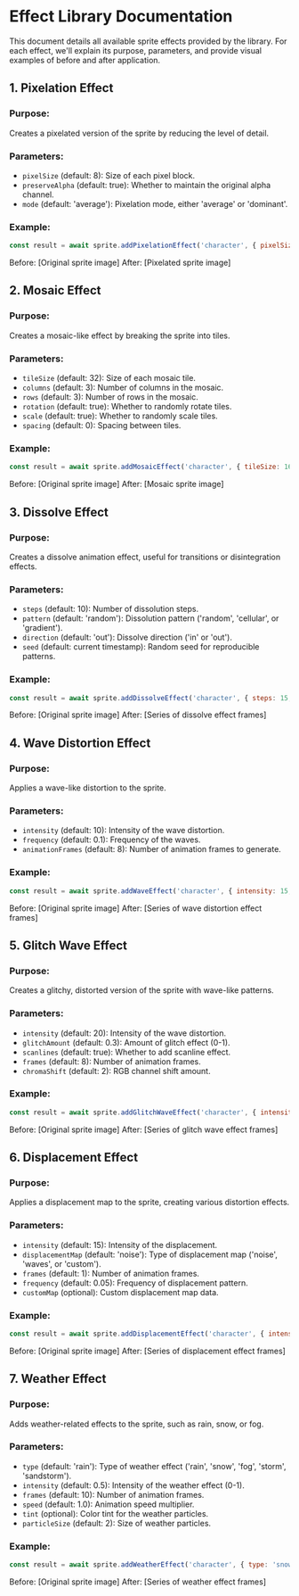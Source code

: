 # Effect Library Documentation

This document details all available sprite effects provided by the library. For each effect, we'll explain its purpose, parameters, and provide visual examples of before and after application.

## 1. Pixelation Effect

### Purpose:
Creates a pixelated version of the sprite by reducing the level of detail.

### Parameters:
- `pixelSize` (default: 8): Size of each pixel block.
- `preserveAlpha` (default: true): Whether to maintain the original alpha channel.
- `mode` (default: 'average'): Pixelation mode, either 'average' or 'dominant'.

### Example:
```javascript
const result = await sprite.addPixelationEffect('character', { pixelSize: 4, mode: 'dominant' });
```

Before: [Original sprite image]
After: [Pixelated sprite image]

## 2. Mosaic Effect

### Purpose:
Creates a mosaic-like effect by breaking the sprite into tiles.

### Parameters:
- `tileSize` (default: 32): Size of each mosaic tile.
- `columns` (default: 3): Number of columns in the mosaic.
- `rows` (default: 3): Number of rows in the mosaic.
- `rotation` (default: true): Whether to randomly rotate tiles.
- `scale` (default: true): Whether to randomly scale tiles.
- `spacing` (default: 0): Spacing between tiles.

### Example:
```javascript
const result = await sprite.addMosaicEffect('character', { tileSize: 16, columns: 4, rows: 4 });
```

Before: [Original sprite image]
After: [Mosaic sprite image]

## 3. Dissolve Effect

### Purpose:
Creates a dissolve animation effect, useful for transitions or disintegration effects.

### Parameters:
- `steps` (default: 10): Number of dissolution steps.
- `pattern` (default: 'random'): Dissolution pattern ('random', 'cellular', or 'gradient').
- `direction` (default: 'out'): Dissolve direction ('in' or 'out').
- `seed` (default: current timestamp): Random seed for reproducible patterns.

### Example:
```javascript
const result = await sprite.addDissolveEffect('character', { steps: 15, pattern: 'cellular', direction: 'in' });
```

Before: [Original sprite image]
After: [Series of dissolve effect frames]

## 4. Wave Distortion Effect

### Purpose:
Applies a wave-like distortion to the sprite.

### Parameters:
- `intensity` (default: 10): Intensity of the wave distortion.
- `frequency` (default: 0.1): Frequency of the waves.
- `animationFrames` (default: 8): Number of animation frames to generate.

### Example:
```javascript
const result = await sprite.addWaveEffect('character', { intensity: 15, frequency: 0.05, animationFrames: 10 });
```

Before: [Original sprite image]
After: [Series of wave distortion effect frames]

## 5. Glitch Wave Effect

### Purpose:
Creates a glitchy, distorted version of the sprite with wave-like patterns.

### Parameters:
- `intensity` (default: 20): Intensity of the wave distortion.
- `glitchAmount` (default: 0.3): Amount of glitch effect (0-1).
- `scanlines` (default: true): Whether to add scanline effect.
- `frames` (default: 8): Number of animation frames.
- `chromaShift` (default: 2): RGB channel shift amount.

### Example:
```javascript
const result = await sprite.addGlitchWaveEffect('character', { intensity: 25, glitchAmount: 0.5, frames: 10 });
```

Before: [Original sprite image]
After: [Series of glitch wave effect frames]

## 6. Displacement Effect

### Purpose:
Applies a displacement map to the sprite, creating various distortion effects.

### Parameters:
- `intensity` (default: 15): Intensity of the displacement.
- `displacementMap` (default: 'noise'): Type of displacement map ('noise', 'waves', or 'custom').
- `frames` (default: 1): Number of animation frames.
- `frequency` (default: 0.05): Frequency of displacement pattern.
- `customMap` (optional): Custom displacement map data.

### Example:
```javascript
const result = await sprite.addDisplacementEffect('character', { intensity: 20, displacementMap: 'waves', frames: 5 });
```

Before: [Original sprite image]
After: [Series of displacement effect frames]

## 7. Weather Effect

### Purpose:
Adds weather-related effects to the sprite, such as rain, snow, or fog.

### Parameters:
- `type` (default: 'rain'): Type of weather effect ('rain', 'snow', 'fog', 'storm', 'sandstorm').
- `intensity` (default: 0.5): Intensity of the weather effect (0-1).
- `frames` (default: 10): Number of animation frames.
- `speed` (default: 1.0): Animation speed multiplier.
- `tint` (optional): Color tint for the weather particles.
- `particleSize` (default: 2): Size of weather particles.

### Example:
```javascript
const result = await sprite.addWeatherEffect('character', { type: 'snow', intensity: 0.7, frames: 15 });
```

Before: [Original sprite image]
After: [Series of weather effect frames]